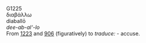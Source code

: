 G1225  
διαβάλλω  
diaballō  
*dee-ab-al‘-lo*  
From [1223](g1223) and [906](g0906) (figuratively) to *traduce:* -
accuse.  
